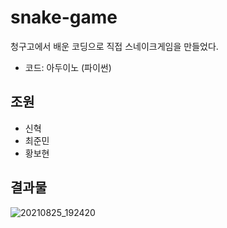 # snake-game
청구고에서 배운 코딩으로 직접 스네이크게임을 만들었다.
* 코드: 아두이노 (파이썬)

## 조원
* 신혁
* 최준민
* 황보현

## 결과물
![20210825_192420](https://user-images.githubusercontent.com/87738843/130774595-bc5b199b-c086-4add-a1ae-9b3c212482c1.jpg)
